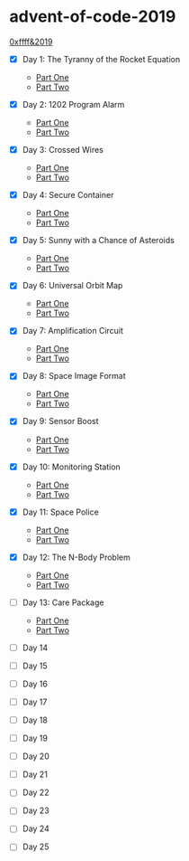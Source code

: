 # advent-of-code-2019

[0xffff&2019](https://adventofcode.com/2019)

- [x] Day 1: The Tyranny of the Rocket Equation
    * [Part One](./src/main/java/day1/PartOne.java)
    * [Part Two](./src/main/java/day1/PartTwo.java)

- [x] Day 2: 1202 Program Alarm
    * [Part One](./src/main/groovy/day2/PartOne.groovy)
    * [Part Two](./src/main/groovy/day2/PartTwo.groovy)

- [x] Day 3: Crossed Wires
    * [Part One](./src/main/javascript/day3/part-one.js)
    * [Part Two](./src/main/javascript/day3/part-two.js)

- [x] Day 4: Secure Container
    * [Part One](./src/main/python/day4/part_one.py)
    * [Part Two](./src/main/python/day4/part_two.py)
    
- [x] Day 5: Sunny with a Chance of Asteroids
    * [Part One](./src/main/groovy/day5/PartOne.groovy)
    * [Part Two](./src/main/groovy/day5/PartTwo.groovy)
    
- [x] Day 6: Universal Orbit Map
    * [Part One](./src/main/java/day6/PartOne.java)
    * [Part Two](./src/main/java/day6/PartTwo.java)

- [x] Day 7: Amplification Circuit
    * [Part One](./src/main/groovy/day7/PartOne.groovy)
    * [Part Two](./src/main/groovy/day7/PartTwo.groovy)
 
- [x] Day 8: Space Image Format
    * [Part One](./src/main/kotlin/day8/PartOne.kt)
    * [Part Two](./src/main/kotlin/day8/PartTwo.kt)

- [x] Day 9: Sensor Boost
    * [Part One](./src/main/kotlin/day9/PartOne.kt)
    * [Part Two](./src/main/kotlin/day9/PartTwo.kt)

- [x] Day 10: Monitoring Station
    * [Part One](./src/main/kotlin/day10/PartOne.kt)
    * [Part Two](./src/main/kotlin/day10/PartTwo.kt)

- [x] Day 11: Space Police
    * [Part One](./src/main/kotlin/day11/PartOne.kt)
    * [Part Two](./src/main/kotlin/day11/PartTwo.kt)

- [x] Day 12: The N-Body Problem
    * [Part One](./src/main/kotlin/day12/PartOne.kt)
    * [Part Two](./src/main/kotlin/day12/PartTwo.kt)

- [ ] Day 13: Care Package
    * [Part One](./src/main/kotlin/day13/PartOne.kt)
    * [Part Two](./src/main/kotlin/day13/PartTwo.kt)

- [ ] Day 14
- [ ] Day 15
- [ ] Day 16
- [ ] Day 17
- [ ] Day 18
- [ ] Day 19
- [ ] Day 20
- [ ] Day 21
- [ ] Day 22
- [ ] Day 23
- [ ] Day 24
- [ ] Day 25
